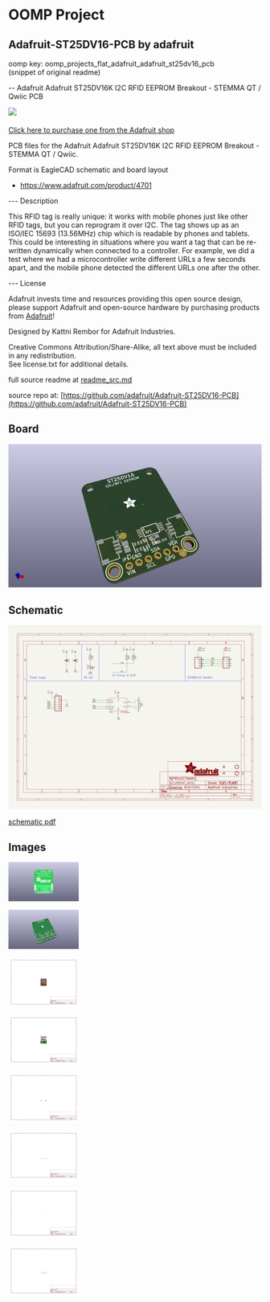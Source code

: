 # OOMP Project  
## Adafruit-ST25DV16-PCB  by adafruit  
  
oomp key: oomp_projects_flat_adafruit_adafruit_st25dv16_pcb  
(snippet of original readme)  
  
-- Adafruit Adafruit ST25DV16K I2C RFID EEPROM Breakout - STEMMA QT / Qwiic PCB  
  
<a href="http://www.adafruit.com/products/4701"><img src="assets/4701.jpg?raw=true" width="500px"><br/>  
Click here to purchase one from the Adafruit shop</a>  
  
PCB files for the Adafruit Adafruit ST25DV16K I2C RFID EEPROM Breakout - STEMMA QT / Qwiic.   
  
Format is EagleCAD schematic and board layout  
* https://www.adafruit.com/product/4701  
  
--- Description  
  
This RFID tag is really unique: it works with mobile phones just like other RFID tags, but you can reprogram it over I2C. The tag shows up as an ISO/IEC 15693 (13.56MHz) chip which is readable by phones and tablets. This could be interesting in situations where you want a  tag that can be re-written dynamically when connected to a controller. For example, we did a test where we had a microcontroller write different URLs a few seconds apart, and the mobile phone detected the different URLs one after the other.  
  
--- License  
  
Adafruit invests time and resources providing this open source design, please support Adafruit and open-source hardware by purchasing products from [Adafruit](https://www.adafruit.com)!  
  
Designed by Kattni Rembor for Adafruit Industries.  
  
Creative Commons Attribution/Share-Alike, all text above must be included in any redistribution.   
See license.txt for additional details.  
  
  full source readme at [readme_src.md](readme_src.md)  
  
source repo at: [https://github.com/adafruit/Adafruit-ST25DV16-PCB](https://github.com/adafruit/Adafruit-ST25DV16-PCB)  
## Board  
  
[![working_3d.png](working_3d_600.png)](working_3d.png)  
## Schematic  
  
[![working_schematic.png](working_schematic_600.png)](working_schematic.png)  
  
[schematic pdf](working_schematic.pdf)  
## Images  
  
[![working_3D_bottom.png](working_3D_bottom_140.png)](working_3D_bottom.png)  
  
[![working_3D_top.png](working_3D_top_140.png)](working_3D_top.png)  
  
[![working_assembly_page_01.png](working_assembly_page_01_140.png)](working_assembly_page_01.png)  
  
[![working_assembly_page_02.png](working_assembly_page_02_140.png)](working_assembly_page_02.png)  
  
[![working_assembly_page_03.png](working_assembly_page_03_140.png)](working_assembly_page_03.png)  
  
[![working_assembly_page_04.png](working_assembly_page_04_140.png)](working_assembly_page_04.png)  
  
[![working_assembly_page_05.png](working_assembly_page_05_140.png)](working_assembly_page_05.png)  
  
[![working_assembly_page_06.png](working_assembly_page_06_140.png)](working_assembly_page_06.png)  
